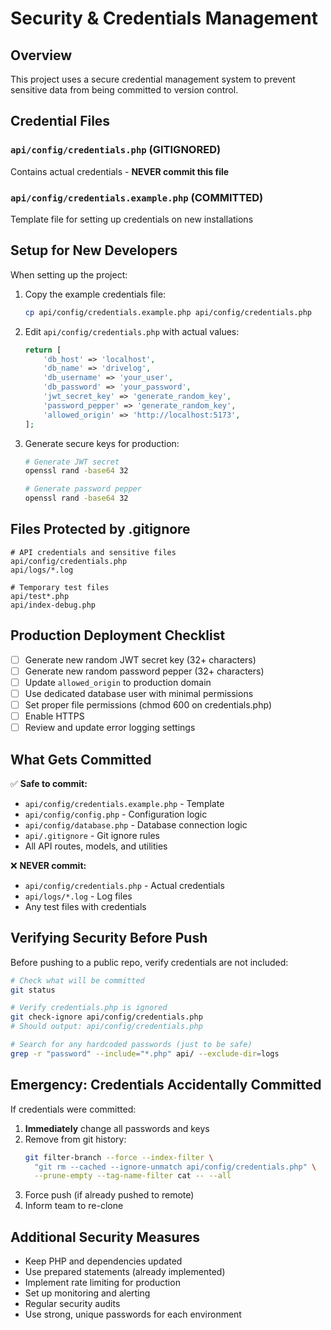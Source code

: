 # Security & Credentials Management

## Overview

This project uses a secure credential management system to prevent sensitive data from being committed to version control.

## Credential Files

### `api/config/credentials.php` (GITIGNORED)
Contains actual credentials - **NEVER commit this file**

### `api/config/credentials.example.php` (COMMITTED)
Template file for setting up credentials on new installations

## Setup for New Developers

When setting up the project:

1. Copy the example credentials file:
   ```bash
   cp api/config/credentials.example.php api/config/credentials.php
   ```

2. Edit `api/config/credentials.php` with actual values:
   ```php
   return [
       'db_host' => 'localhost',
       'db_name' => 'drivelog',
       'db_username' => 'your_user',
       'db_password' => 'your_password',
       'jwt_secret_key' => 'generate_random_key',
       'password_pepper' => 'generate_random_key',
       'allowed_origin' => 'http://localhost:5173',
   ];
   ```

3. Generate secure keys for production:
   ```bash
   # Generate JWT secret
   openssl rand -base64 32
   
   # Generate password pepper
   openssl rand -base64 32
   ```

## Files Protected by .gitignore

```
# API credentials and sensitive files
api/config/credentials.php
api/logs/*.log

# Temporary test files
api/test*.php
api/index-debug.php
```

## Production Deployment Checklist

- [ ] Generate new random JWT secret key (32+ characters)
- [ ] Generate new random password pepper (32+ characters)
- [ ] Update `allowed_origin` to production domain
- [ ] Use dedicated database user with minimal permissions
- [ ] Set proper file permissions (chmod 600 on credentials.php)
- [ ] Enable HTTPS
- [ ] Review and update error logging settings

## What Gets Committed

✅ **Safe to commit:**
- `api/config/credentials.example.php` - Template
- `api/config/config.php` - Configuration logic
- `api/config/database.php` - Database connection logic
- `api/.gitignore` - Git ignore rules
- All API routes, models, and utilities

❌ **NEVER commit:**
- `api/config/credentials.php` - Actual credentials
- `api/logs/*.log` - Log files
- Any test files with credentials

## Verifying Security Before Push

Before pushing to a public repo, verify credentials are not included:

```bash
# Check what will be committed
git status

# Verify credentials.php is ignored
git check-ignore api/config/credentials.php
# Should output: api/config/credentials.php

# Search for any hardcoded passwords (just to be safe)
grep -r "password" --include="*.php" api/ --exclude-dir=logs
```

## Emergency: Credentials Accidentally Committed

If credentials were committed:

1. **Immediately** change all passwords and keys
2. Remove from git history:
   ```bash
   git filter-branch --force --index-filter \
     "git rm --cached --ignore-unmatch api/config/credentials.php" \
     --prune-empty --tag-name-filter cat -- --all
   ```
3. Force push (if already pushed to remote)
4. Inform team to re-clone

## Additional Security Measures

- Keep PHP and dependencies updated
- Use prepared statements (already implemented)
- Implement rate limiting for production
- Set up monitoring and alerting
- Regular security audits
- Use strong, unique passwords for each environment

